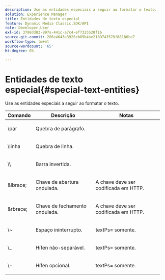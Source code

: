 ```yaml
---
description: Use as entidades especiais a seguir ao formatar o texto.
solution: Experience Manager
title: Entidades de texto especial
feature: Dynamic Media Classic,SDK/API
role: Developer,User
exl-id: 3798dd83-897a-441c-a7c4-ef7325b20f16
source-git-commit: 206e4643e3926cb85b4be2189743578f88180be7
workflow-type: tm+mt
source-wordcount: '65'
ht-degree: 0%

---
```


# Entidades de texto especial{#special-text-entities}

Use as entidades especiais a seguir ao formatar o texto.

<table id="table_CFEB845C1B9A475CA52ECDFA9BB59A9D"> 
 <thead> 
  <tr> 
   <th class="entry"> Comando </th> 
   <th class="entry"> Descrição </th> 
   <th class="entry"> Notas </th> 
  </tr> 
 </thead>
 <tbody> 
  <tr> 
   <td> <span class="codeph"> \par</span> </td> 
   <td> <p>Quebra de parágrafo. </p> </td> 
   <td> <p> </p> </td> 
  </tr> 
  <tr> 
   <td> <span class="codeph"> \linha </span> </td> 
   <td> <p>Quebra de linha. </p> </td> 
   <td> <p> </p> </td> 
  </tr> 
  <tr> 
   <td> <span class="codeph"> \\ </span> </td> 
   <td> <p>Barra invertida. </p> </td> 
   <td> <p> </p> </td> 
  </tr> 
  <tr> 
   <td> <span class="codeph"> &amp;lbrace; </span> </td> 
   <td> <p>Chave de abertura ondulada. </p> </td> 
   <td> <p>A chave deve ser codificada em HTTP. </p> </td> 
  </tr> 
  <tr> 
   <td> <span class="codeph"> &amp;rbrace; </span> </td> 
   <td> <p>Chave de fechamento ondulada. </p> </td> 
   <td> <p>A chave deve ser codificada em HTTP. </p> </td> 
  </tr> 
  <tr> 
   <td> <span class="codeph"> \~ </span> </td> 
   <td> <p>Espaço ininterrupto. </p> </td> 
   <td> <p><span class="codeph"> textPs=</span> somente. </p> </td> 
  </tr> 
  <tr> 
   <td> <span class="codeph"> \_</span> </td> 
   <td> <p>Hífen não-separável. </p> </td> 
   <td> <p><span class="codeph"> textPs=</span> somente. </p> </td> 
  </tr> 
  <tr> 
   <td> <span class="codeph"> \- </span> </td> 
   <td> <p>Hífen opcional. </p> </td> 
   <td> <p><span class="codeph"> textPs=</span> somente. </p> </td> 
  </tr> 
 </tbody> 
</table>
